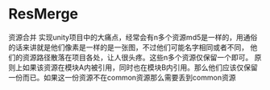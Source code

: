 # ResMerge
资源合并
实现unity项目中的大痛点，经常会有n多个资源md5是一样的，用通俗的话来讲就是他们像素是一样的是一张图，不过他们可能名字相同或者不同，
他们的资源路径散落在项目各处，让人很头疼。这些n多个资源仅保留一个即可。
原则上如果该资源在模块A内被引用，同时也在模块B内引用。那么他们应该仅保留一份而已。如果这一份资源不在common资源那么需要丢到common资源
